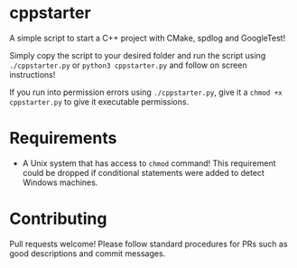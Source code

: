 # cppstarter
A simple script to start a C++ project with CMake, spdlog and GoogleTest!

Simply copy the script to your desired folder and run the script using `./cppstarter.py` or `python3 cppstarter.py` and follow on screen instructions!

If you run into permission errors using `./cppstarter.py`, give it a `chmod +x cppstarter.py` to give it executable permissions. 

# Requirements
- A Unix system that has access to `chmod` command! This requirement could be dropped if conditional statements were added to detect Windows machines. 

# Contributing
Pull requests welcome! Please follow standard procedures for PRs such as good descriptions and commit messages. 
